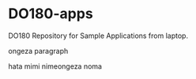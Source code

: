 # DO180-apps
DO180 Repository for Sample Applications from laptop.

ongeza paragraph 

hata mimi nimeongeza noma